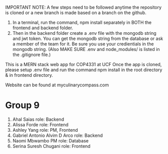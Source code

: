 IMPORTANT NOTE: A few steps need to be followed anytime the repository is cloned or a new branch is made based on a branch on the github.
  1. In a terminal, run the command, npm install separately in BOTH the frontend and backend folder. 
  2. Then in the backend folder create a .env file with the mongodb string and jwt token.
You can get the mongodb string from the database or ask a member of the team for it. Be sure you use your credientials in the mongodb string. (Also MAKE SURE .env and node_modules/ is listed in the .gitignore file.)

This is a MERN stack web app for COP4331 at UCF
Once the app is cloned, please setup .env file and run the command npm install in the root directory & in frontend directory.

Website can be found at myculinarycompass.com

# Group 9

1. Ahal Saias role: Backend
2. Alissa Forde role: Frontend
3. Ashley Yang role: PM, Frontend
4. Gabriel Antonio Alvim D Arco role: Backend
5. Naomi Mbwambo PM role: Database
6. Serina Suresh Chugani role: Frontend

